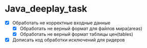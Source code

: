 # Java_deeplay_task

- [x] Обработать не корректные входные данные
  - [x] Обработать не верный формат для файлов мира(areas)
  - [x] Обработать не верный формат  таблицы цен(tables)
- [x] Дописать код обработки исключений для ридеров
